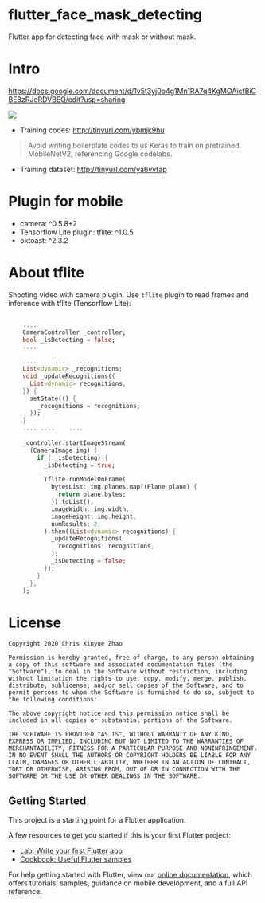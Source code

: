 # flutter_face_mask_detecting

Flutter app for detecting face with mask or without mask.

# Intro

https://docs.google.com/document/d/1v5t3yj0o4g1Mn1RA7q4KgMOAicfBiCBE8zRJeRDVBEQ/edit?usp=sharing


![](./media/intro.gif) 

- Training codes: http://tinyurl.com/ybmjk9hu
> Avoid writing boilerplate codes to us Keras to train on pretrained MobileNetV2, 
> referencing Google codelabs.

- Training dataset: http://tinyurl.com/ya6vvfap

# Plugin for mobile

- camera: ^0.5.8+2
- Tensorflow Lite plugin: tflite: ^1.0.5
- oktoast: ^2.3.2

# About tflite

Shooting video with camera plugin.
Use `tflite` plugin to read frames and inference with tflite  (Tensorflow Lite):

```dart

    ....
    CameraController _controller;
    bool _isDetecting = false;
    ....

    ....    ....    ....
    List<dynamic> _recognitions;
    void _updateRecognitions({
      List<dynamic> recognitions,
    }) {
      setState(() {
        _recognitions = recognitions;
      });
    }
    .... ....    ....
        
    _controller.startImageStream(
      (CameraImage img) {
        if (!_isDetecting) {
          _isDetecting = true;

          Tflite.runModelOnFrame(
            bytesList: img.planes.map((Plane plane) {
              return plane.bytes;
            }).toList(),
            imageWidth: img.width,
            imageHeight: img.height,
            numResults: 2,
          ).then((List<dynamic> recognitions) {
            _updateRecognitions(
              recognitions: recognitions,
            );
            _isDetecting = false;
          });
        }
      },
    );
```

# License

```
Copyright 2020 Chris Xinyue Zhao

Permission is hereby granted, free of charge, to any person obtaining a copy of this software and associated documentation files (the "Software"), to deal in the Software without restriction, including without limitation the rights to use, copy, modify, merge, publish, distribute, sublicense, and/or sell copies of the Software, and to permit persons to whom the Software is furnished to do so, subject to the following conditions:

The above copyright notice and this permission notice shall be included in all copies or substantial portions of the Software.

THE SOFTWARE IS PROVIDED "AS IS", WITHOUT WARRANTY OF ANY KIND, EXPRESS OR IMPLIED, INCLUDING BUT NOT LIMITED TO THE WARRANTIES OF MERCHANTABILITY, FITNESS FOR A PARTICULAR PURPOSE AND NONINFRINGEMENT. IN NO EVENT SHALL THE AUTHORS OR COPYRIGHT HOLDERS BE LIABLE FOR ANY CLAIM, DAMAGES OR OTHER LIABILITY, WHETHER IN AN ACTION OF CONTRACT, TORT OR OTHERWISE, ARISING FROM, OUT OF OR IN CONNECTION WITH THE SOFTWARE OR THE USE OR OTHER DEALINGS IN THE SOFTWARE.
```

## Getting Started

This project is a starting point for a Flutter application.

A few resources to get you started if this is your first Flutter project:

- [Lab: Write your first Flutter app](https://flutter.dev/docs/get-started/codelab)
- [Cookbook: Useful Flutter samples](https://flutter.dev/docs/cookbook)

For help getting started with Flutter, view our
[online documentation](https://flutter.dev/docs), which offers tutorials,
samples, guidance on mobile development, and a full API reference.
